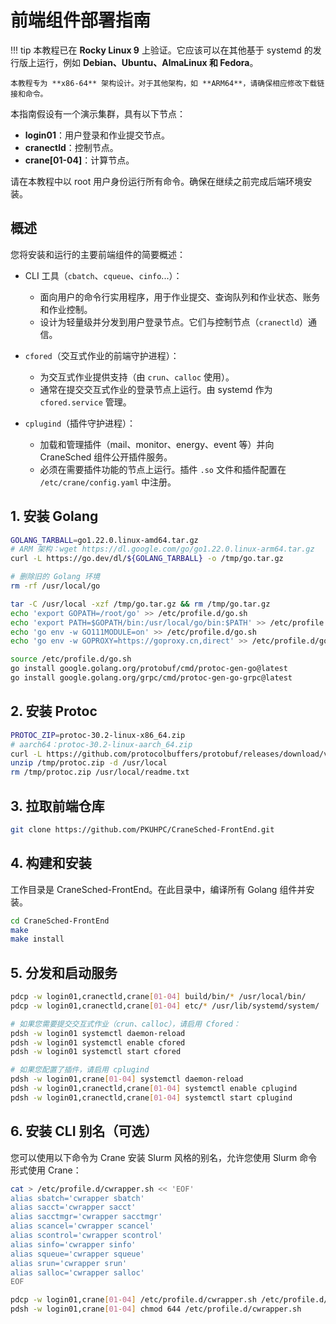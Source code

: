 # 前端组件部署指南

!!! tip
    本教程已在 **Rocky Linux 9** 上验证。它应该可以在其他基于 systemd 的发行版上运行，例如 **Debian、Ubuntu、AlmaLinux 和 Fedora**。

    本教程专为 **x86-64** 架构设计。对于其他架构，如 **ARM64**，请确保相应修改下载链接和命令。

本指南假设有一个演示集群，具有以下节点：

- **login01**：用户登录和作业提交节点。
- **cranectld**：控制节点。
- **crane[01-04]**：计算节点。

请在本教程中以 root 用户身份运行所有命令。确保在继续之前完成后端环境安装。

## 概述

您将安装和运行的主要前端组件的简要概述：

- CLI 工具（`cbatch`、`cqueue`、`cinfo`...）：
    - 面向用户的命令行实用程序，用于作业提交、查询队列和作业状态、账务和作业控制。
    - 设计为轻量级并分发到用户登录节点。它们与控制节点（`cranectld`）通信。

- `cfored`（交互式作业的前端守护进程）：
    - 为交互式作业提供支持（由 `crun`、`calloc` 使用）。
    - 通常在提交交互式作业的登录节点上运行。由 systemd 作为 `cfored.service` 管理。

- `cplugind`（插件守护进程）：
    - 加载和管理插件（mail、monitor、energy、event 等）并向 CraneSched 组件公开插件服务。
    - 必须在需要插件功能的节点上运行。插件 `.so` 文件和插件配置在 `/etc/crane/config.yaml` 中注册。

## 1. 安装 Golang
```bash
GOLANG_TARBALL=go1.22.0.linux-amd64.tar.gz
# ARM 架构：wget https://dl.google.com/go/go1.22.0.linux-arm64.tar.gz
curl -L https://go.dev/dl/${GOLANG_TARBALL} -o /tmp/go.tar.gz

# 删除旧的 Golang 环境
rm -rf /usr/local/go

tar -C /usr/local -xzf /tmp/go.tar.gz && rm /tmp/go.tar.gz
echo 'export GOPATH=/root/go' >> /etc/profile.d/go.sh
echo 'export PATH=$GOPATH/bin:/usr/local/go/bin:$PATH' >> /etc/profile.d/go.sh
echo 'go env -w GO111MODULE=on' >> /etc/profile.d/go.sh
echo 'go env -w GOPROXY=https://goproxy.cn,direct' >> /etc/profile.d/go.sh

source /etc/profile.d/go.sh
go install google.golang.org/protobuf/cmd/protoc-gen-go@latest
go install google.golang.org/grpc/cmd/protoc-gen-go-grpc@latest
```

## 2. 安装 Protoc
```bash
PROTOC_ZIP=protoc-30.2-linux-x86_64.zip
# aarch64：protoc-30.2-linux-aarch_64.zip
curl -L https://github.com/protocolbuffers/protobuf/releases/download/v30.2/${PROTOC_ZIP} -o /tmp/protoc.zip
unzip /tmp/protoc.zip -d /usr/local
rm /tmp/protoc.zip /usr/local/readme.txt
```

## 3. 拉取前端仓库
```bash
git clone https://github.com/PKUHPC/CraneSched-FrontEnd.git
```

## 4. 构建和安装

工作目录是 CraneSched-FrontEnd。在此目录中，编译所有 Golang 组件并安装。
```bash
cd CraneSched-FrontEnd
make
make install
```

## 5. 分发和启动服务

```bash
pdcp -w login01,cranectld,crane[01-04] build/bin/* /usr/local/bin/
pdcp -w login01,cranectld,crane[01-04] etc/* /usr/lib/systemd/system/

# 如果您需要提交交互式作业（crun、calloc），请启用 Cfored：
pdsh -w login01 systemctl daemon-reload
pdsh -w login01 systemctl enable cfored
pdsh -w login01 systemctl start cfored

# 如果您配置了插件，请启用 cplugind
pdsh -w login01,crane[01-04] systemctl daemon-reload
pdsh -w login01,cranectld,crane[01-04] systemctl enable cplugind
pdsh -w login01,cranectld,crane[01-04] systemctl start cplugind
```

## 6. 安装 CLI 别名（可选）
您可以使用以下命令为 Crane 安装 Slurm 风格的别名，允许您使用 Slurm 命令形式使用 Crane：

```bash
cat > /etc/profile.d/cwrapper.sh << 'EOF'
alias sbatch='cwrapper sbatch'
alias sacct='cwrapper sacct'
alias sacctmgr='cwrapper sacctmgr'
alias scancel='cwrapper scancel'
alias scontrol='cwrapper scontrol'
alias sinfo='cwrapper sinfo'
alias squeue='cwrapper squeue'
alias srun='cwrapper srun'
alias salloc='cwrapper salloc'
EOF

pdcp -w login01,crane[01-04] /etc/profile.d/cwrapper.sh /etc/profile.d/cwrapper.sh
pdsh -w login01,crane[01-04] chmod 644 /etc/profile.d/cwrapper.sh
```

